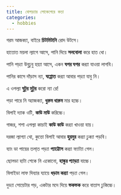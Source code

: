 ```yaml
---
title: বোগড়্যার লোকেগেরে কতা
categories:
  - hobbies
---
```


গরম আজক‍্যা, বাইরে __চিটমিটানি__ রোদ উটসে।

হাতোত ময়লা ল্যাগে আসে, পানি দিয়ে __সলবোলা__ করে হাত ধো।

পানি পড়্যা উবুঢুবু হয়্যা আসে, একন __ঘপর ঘপর__ কর‍্যা যাওয়া লাগবি। 

পানির কাসে দাঁড়াস ন্যা, __ঘপ্পোত__ কর‍্যা আবার পড়্যা যাবু নি।

এ ওগল্যা __ঘুটুর মুটুর__ করো ন্যা রে!

পড়া পারে নি অ্যাজক্যা, __ধুরুম ধারুম__ মার হচ্চে।

বিলাই দ্যাক ওটি, __কাউ মাউ__ করিচ্চে।

গাজর, শশা এগল্যা কাচাই __কাউ কাউ__ কর‍্যা খাওয়া যায়।

দরজা ল্যাগ্যা থো, কুত্তো বিলাই আবার __হুরমুর__ কর‍্যা ঢুক্যা পড়বি। 

ব্যাং ডা পায়ের তলা্ত পড়্যা __প্যাট্টোস__ কর‍্যা ফ্যাট্যা গেল। 

ছোলডা হাটা শেকে নি একোনো, __হাঙ্কুর প্যাড়্যা__ যাচ্চে।

বিলাইডা লাফ দিব্যার য্যায়ে __ধড়াম কর‍্যা__ পড়্যা গেল। 

দুড্যা সোয়েটার পড়, একটার মদে দিয়ে __ভকভক__ করে বাতাস ঢুকিচ্চে। 
